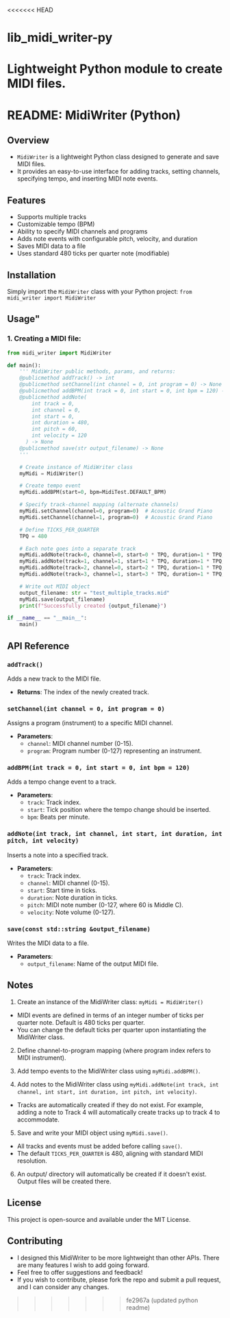 <<<<<<< HEAD
# lib_midi_writer-py
Lightweight Python module to create MIDI files.
=======
# README: MidiWriter (Python)

## Overview
- `MidiWriter` is a lightweight Python class designed to generate and save MIDI files.
- It provides an easy-to-use interface for adding tracks, setting channels, specifying tempo, and inserting MIDI note events.

## Features
- Supports multiple tracks
- Customizable tempo (BPM)
- Ability to specify MIDI channels and programs
- Adds note events with configurable pitch, velocity, and duration
- Saves MIDI data to a file
- Uses standard 480 ticks per quarter note (modifiable)

## Installation
Simply import the `MidiWriter` class with your Python project:
`from midi_writer import MidiWriter`

## Usage"
### 1. Creating a MIDI file:
```python
from midi_writer import MidiWriter

def main():
    ''' MidiWriter public methods, params, and returns:
    @publicmethod addTrack() -> int
    @publicmethod setChannel(int channel = 0, int program = 0) -> None
    @publicmethod addBPM(int track = 0, int start = 0, int bpm = 120) -> None
    @publicmethod addNote(
        int track = 0,
        int channel = 0, 
        int start = 0,
        int duration = 480,
        int pitch = 60,
        int velocity = 120
      ) -> None
    @publicmethod save(str output_filename) -> None
    '''

    # Create instance of MidiWriter class
    myMidi = MidiWriter()

    # Create tempo event
    myMidi.addBPM(start=0, bpm=MidiTest.DEFAULT_BPM)

    # Specify track-channel mapping (alternate channels)
    myMidi.setChannel(channel=0, program=0)  # Acoustic Grand Piano
    myMidi.setChannel(channel=1, program=0)  # Acoustic Grand Piano

    # Define TICKS_PER_QUARTER
    TPQ = 480

    # Each note goes into a separate track
    myMidi.addNote(track=0, channel=0, start=0 * TPQ, duration=1 * TPQ, pitch=60)
    myMidi.addNote(track=1, channel=1, start=1 * TPQ, duration=1 * TPQ, pitch=62)
    myMidi.addNote(track=2, channel=0, start=2 * TPQ, duration=1 * TPQ, pitch=64)
    myMidi.addNote(track=3, channel=1, start=3 * TPQ, duration=1 * TPQ, pitch=65)

    # Write out MIDI object
    output_filename: str = "test_multiple_tracks.mid"
    myMidi.save(output_filename)
    print(f"Successfully created {output_filename}")

if __name__ == "__main__":
    main()

```

## API Reference

### `addTrack()`
Adds a new track to the MIDI file.
- **Returns**: The index of the newly created track.

### `setChannel(int channel = 0, int program = 0)`
Assigns a program (instrument) to a specific MIDI channel.
- **Parameters**:
  - `channel`: MIDI channel number (0-15).
  - `program`: Program number (0-127) representing an instrument.

### `addBPM(int track = 0, int start = 0, int bpm = 120)`
Adds a tempo change event to a track.
- **Parameters**:
  - `track`: Track index.
  - `start`: Tick position where the tempo change should be inserted.
  - `bpm`: Beats per minute.

### `addNote(int track, int channel, int start, int duration, int pitch, int velocity)`
Inserts a note into a specified track.
- **Parameters**:
  - `track`: Track index.
  - `channel`: MIDI channel (0-15).
  - `start`: Start time in ticks.
  - `duration`: Note duration in ticks.
  - `pitch`: MIDI note number (0-127, where 60 is Middle C).
  - `velocity`: Note volume (0-127).

### `save(const std::string &output_filename)`
Writes the MIDI data to a file.
- **Parameters**:
  - `output_filename`: Name of the output MIDI file.

## Notes
1. Create an instance of the MidiWriter class: `myMidi = MidiWriter()`
- MIDI events are defined in terms of an integer number of ticks per quarter note. Default is 480 ticks per quarter.
- You can change the default ticks per quarter upon instantiating the MidiWriter class.

2. Define channel-to-program mapping (where program index refers to MIDI instrument).

3. Add tempo events to the MidiWriter class using `myMidi.addBPM()`.

4. Add notes to the MidiWriter class using `myMidi.addNote(int track, int channel, int start, int duration, int pitch, int velocity)`.
- Tracks are automatically created if they do not exist. For example, adding a note to Track 4 will automatically create tracks up to track 4 to accommodate.

5. Save and write your MIDI object using `myMidi.save()`.
- All tracks and events must be added before calling `save()`.
- The default `TICKS_PER_QUARTER` is 480, aligning with standard MIDI resolution.

6. An output/ directory will automatically be created if it doesn't exist. Output files will be created there.

## License
This project is open-source and available under the MIT License.

## Contributing
- I designed this MidiWriter to be more lightweight than other APIs. There are many features I wish to add going forward.
- Feel free to offer suggestions and feedback!
- If you wish to contribute, please fork the repo and submit a pull request, and I can consider any changes.

>>>>>>> fe2967a (updated python readme)
